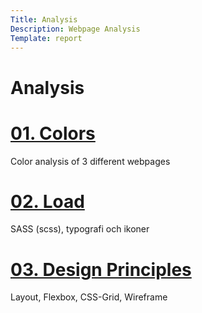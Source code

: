 ```yaml
---
Title: Analysis
Description: Webpage Analysis
Template: report
---
```


Analysis
==========================

<div class="kmom-box">
    <a href="analysis/01_colors"><h1>01. Colors</h1></a>
    <p>Color analysis of 3 different webpages</p>
</div>
<div class="kmom-box">
    <a href="analysis/02_load"><h1>02. Load</h1></a>
    <p>SASS (scss), typografi och ikoner</p>
</div>
<div class="kmom-box">
    <a href="analysis/03_design_principles"><h1>03. Design Principles</h1></a>
    <p>Layout, Flexbox, CSS-Grid, Wireframe</p>
</div>